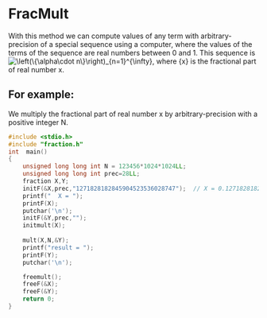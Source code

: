 FracMult
==================
With this method we can compute values of any term with arbitrary-precision of a special sequence using a computer, where the values of the terms of the sequence are real numbers between 0 and 1. This sequence is <img src="https://latex.codecogs.com/svg.latex?\left(\{a_n\}\right)_{n=1}^{\infty}" title=" \left(\{\alpha\cdot n\}\right)_{n=1}^{\infty}" />, where {x} is the fractional part of real number x.

For example:
------------------------------------
We multiply the fractional part of real number x by arbitrary-precision with a positive integer N. 
```C
#include <stdio.h>
#include "fraction.h"
int  main()
{
    unsigned long long int N = 123456*1024*1024LL;
    unsigned long long int prec=28LL;
    fraction X,Y;
    initF(&X,prec,"1271828182845904523536028747");  // X = 0.1271828182845904523536028747
    printf("  X = ");
    printF(X);
    putchar('\n');
    initF(&Y,prec,"");
    initmult(X);
    
    mult(X,N,&Y);
    printf("result = ");
    printF(Y);
    putchar('\n');

    freemult();
    freeF(&X);
    freeF(&Y);
    return 0;
}
```
